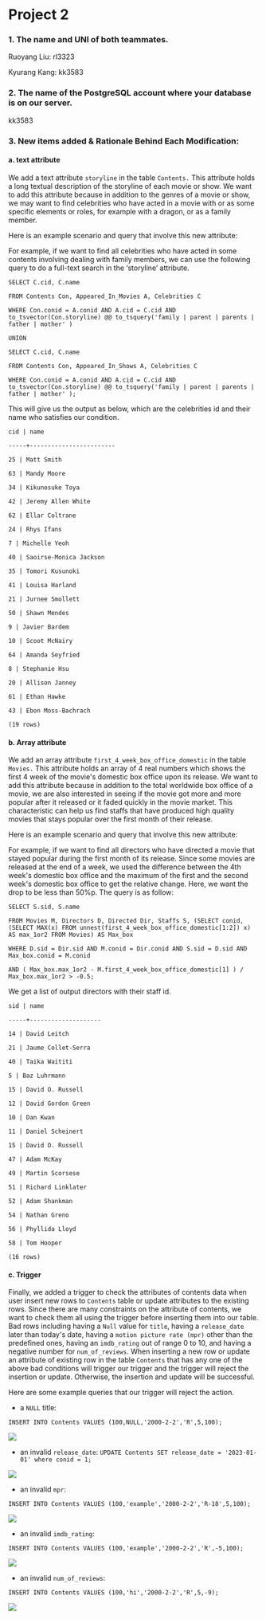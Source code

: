 # Project 2

### 1. The name and UNI of both teammates.

Ruoyang Liu: rl3323

Kyurang Kang: kk3583

  

### 2. The name of the PostgreSQL account where your database is on our server.

kk3583

  

### 3. New items added & Rationale Behind Each Modification:

#### a. text attribute

We add a text attribute `storyline` in the table `Contents.` This attribute holds a long textual description of the storyline of each movie or show. We want to add this attribute because in addition to the genres of a movie or show, we may want to find celebrities who have acted in a movie with or as some specific elements or roles, for example with a dragon, or as a family member.

  

Here is an example scenario and query that involve this new attribute:

For example, if we want to find all celebrities who have acted in some contents involving dealing with family members, we can use the following query to do a full-text search in the ‘storyline’ attribute.

  
```
SELECT C.cid, C.name

FROM Contents Con, Appeared_In_Movies A, Celebrities C

WHERE Con.conid = A.conid AND A.cid = C.cid AND to_tsvector(Con.storyline) @@ to_tsquery('family | parent | parents | father | mother' )

UNION

SELECT C.cid, C.name

FROM Contents Con, Appeared_In_Shows A, Celebrities C

WHERE Con.conid = A.conid AND A.cid = C.cid AND to_tsvector(Con.storyline) @@ to_tsquery('family | parent | parents | father | mother' );
```
  

This will give us the output as below, which are the celebrities id and their name who satisfies our condition.

  
```
cid | name

-----+------------------------

25 | Matt Smith

63 | Mandy Moore

34 | Kikunosuke Toya

42 | Jeremy Allen White

62 | Ellar Coltrane

24 | Rhys Ifans

7 | Michelle Yeoh

40 | Saoirse-Monica Jackson

35 | Tomori Kusunoki

41 | Louisa Harland

21 | Jurnee Smollett

50 | Shawn Mendes

9 | Javier Bardem

10 | Scoot McNairy

64 | Amanda Seyfried

8 | Stephanie Hsu

20 | Allison Janney

61 | Ethan Hawke

43 | Ebon Moss-Bachrach

(19 rows)
```
  
  

#### b. Array attribute

We add an array attribute `first_4_week_box_office_domestic` in the table `Movies.` This attribute holds an array of 4 real numbers which shows the first 4 week of the movie's domestic box office upon its release. We want to add this attribute because in addition to the total worldwide box office of a movie, we are also interested in seeing if the movie got more and more popular after it released or it faded quickly in the movie market. This characteristic can help us find staffs that have produced high quality movies that stays popular over the first month of their release.

  

Here is an example scenario and query that involve this new attribute:

For example, if we want to find all directors who have directed a movie that stayed popular during the first month of its release. Since some movies are released at the end of a week, we used the difference between the 4th week's domestic box office and the maximum of the first and the second week's domestic box office to get the relative change. Here, we want the drop to be less than 50%p. The query is as follow:

  
```
SELECT S.sid, S.name

FROM Movies M, Directors D, Directed Dir, Staffs S, (SELECT conid, (SELECT MAX(x) FROM unnest(first_4_week_box_office_domestic[1:2]) x) AS max_1or2 FROM Movies) AS Max_box

WHERE D.sid = Dir.sid AND M.conid = Dir.conid AND S.sid = D.sid AND Max_box.conid = M.conid

AND ( Max_box.max_1or2 - M.first_4_week_box_office_domestic[1] ) / Max_box.max_1or2 > -0.5;
```
  

We get a list of output directors with their staff id.

  
```
sid | name

-----+--------------------

14 | David Leitch

21 | Jaume Collet-Serra

40 | Taika Waititi

5 | Baz Luhrmann

15 | David O. Russell

12 | David Gordon Green

10 | Dan Kwan

11 | Daniel Scheinert

15 | David O. Russell

47 | Adam McKay

49 | Martin Scorsese

51 | Richard Linklater

52 | Adam Shankman

54 | Nathan Greno

56 | Phyllida Lloyd

58 | Tom Hooper

(16 rows)
```
  

#### c. Trigger

Finally, we added a trigger to check the attributes of contents data when user insert new rows to `Contents` table or update attributes to the existing rows. Since there are many constraints on the attribute of contents, we want to check them all using the trigger before inserting them into our table. Bad rows including having a `Null` value for `title`, having a `release_date` later than today's date, having a `motion picture rate (mpr)` other than the predefined ones, having an `imdb_rating` out of range 0 to 10, and having a negative number for `num_of_reviews`. When inserting a new row or update an attribute of existing row in the table `Contents` that has any one of the above bad conditions will trigger our trigger and the trigger will reject the insertion or update. Otherwise, the insertion and update will be successful.

  

Here are some example queries that our trigger will reject the action.

  

- a `NULL` title:

`INSERT INTO Contents VALUES (100,NULL,'2000-2-2','R',5,100);`

**![](https://lh3.googleusercontent.com/Kri-WR2R2fzPaUEZkRjtnXPo3yt8znkDX4ZRsr9NkB2UcgsCaAn5nInGLpArV0x5FJL_XYSLjA_hv5HJb4_eM9DjFYi2uqU9zB-RGsTKiCh7YnyfH3lhpDxOUEa2k6dakC1Ah7hwG82L8hweGaZhuDdXTQkcgxyyVxU_0hrG5jS7MPtvsFA3y-bGAXNOXw)**

- an invalid `release_date`:
`UPDATE Contents SET release_date = '2023-01-01' where conid = 1;`

**![](https://lh4.googleusercontent.com/mi9cW27ywI1MdxzqCdVzoAtyMq-ArZXZ9u18lrGaeQRLaWUs2geIA3kMoKzbLkb9wMpqcOOkTHwDEYpvVQAqDY1WnFVpqJYXOKyWYySgbDfiPAyjtcW1FJNxhkN6tqI6r4vG6Ags8Mow1sg9RxWq4_2WRhSyQUf9DUMeg-2OBxY7npnTMNHLxpiVmg4QAA)**

- an invalid `mpr`:

`INSERT INTO Contents VALUES (100,'example','2000-2-2','R-18',5,100);`

**![](https://lh3.googleusercontent.com/vaukP4vh0kGjYubTY8MxHOJ6OXulE7Uh2WQaZ3b2dF1M0h75JddpDe0e7Owx5bW4jI1ha5jQXNS30JazbNjhR3GSUXkm3OKTkBS377BRi6aaAy9_X1kl5NVYXQb-yfhuAC7FJncL4zszkEfvIkI_LMDDOUJkAmXh6fikwKBEVgmw5FMX3NckxKPg90WzJA)**

- an invalid `imdb_rating`:

`INSERT INTO Contents VALUES (100,'example','2000-2-2','R',-5,100);`

**![](https://lh3.googleusercontent.com/bX2PQIUQQJcfzWwm9WqXh1QbrVFDF38QZg6jR4LuaX5PMeHQ1uIRk9C-bV_FG-ttjzEkGAxUr6_8Xbjw9x26hgqZOv88h0EVFURqvujd1Rjp764riOYIQdgNmjR3uqs0ljpffbv4-7-7VePBJzjyEDY-9HvxI3FhUEiqwmua5o2cM64jm3Tb7iak9aVMMA)**

- an invalid `num_of_reviews`:

`INSERT INTO Contents VALUES (100,'hi','2000-2-2','R',5,-9);`

**![](https://lh6.googleusercontent.com/VVSYJYYNOAwl421Eq1jileF__k2kmGKvlU4lV8x9d6yo8tlaIjmu4ElIBXt7uxd5Gt8oEQ_n_TwmS8LejTEi1XHiQwHQtQgSy8IG2kvCWHKWcS5OMKxsr9g1CPzoUP0h7rs7tOvwilqCuTdyCdW2nqaPoG7K2fOiDixAhF10GWOgnjbONEdGMNwlijgGBQ)**